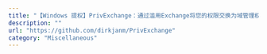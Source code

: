 ```yaml
---
title: "【Windows 提权】PrivExchange：通过滥用Exchange将您的权限交换为域管理权限"
description: ""
url: "https://github.com/dirkjanm/PrivExchange"
category: "Miscellaneous"
---
```

